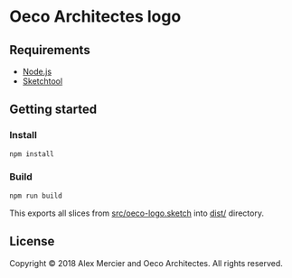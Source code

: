 Oeco Architectes logo
=====================

Requirements
------------

- [Node.js]
- [Sketchtool]

Getting started
---------------

### Install

```bash
npm install
```

### Build

```bash
npm run build
```

This exports all slices from [src/oeco-logo.sketch] into [dist/] directory.

License
-------

Copyright © 2018 Alex Mercier and Oeco Architectes. All rights reserved.

[Node.js]: https://nodejs.org/
[Sketchtool]: https://developer.sketchapp.com/guides/sketchtool/
[src/oeco-logo.sketch]: ./src/oeco-logo.sketch
[dist/]: ./dist/
